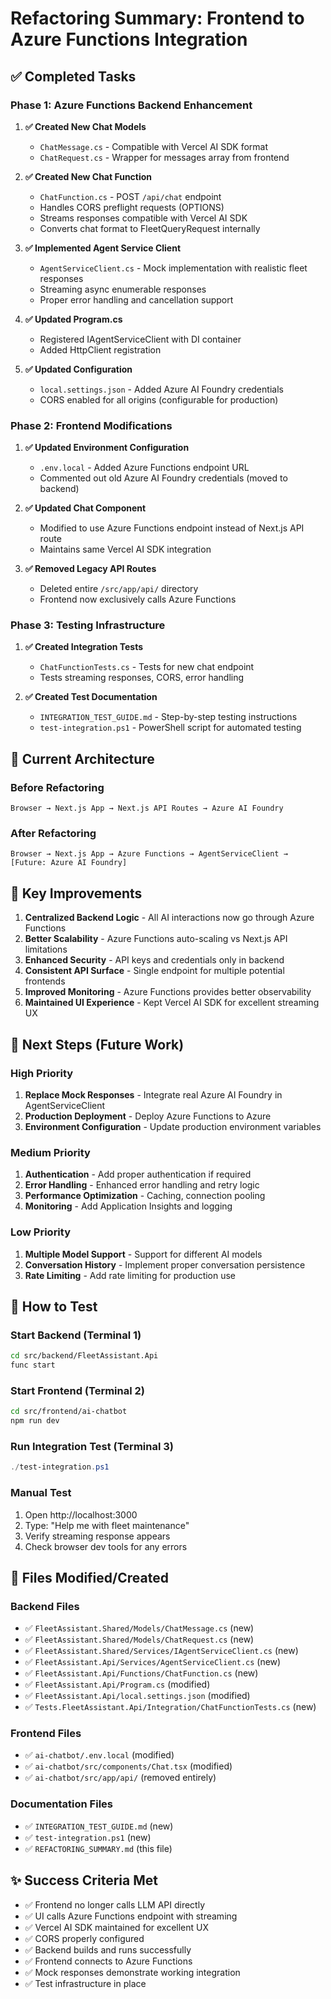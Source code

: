 # Refactoring Summary: Frontend to Azure Functions Integration

## ✅ Completed Tasks

### Phase 1: Azure Functions Backend Enhancement

1. **✅ Created New Chat Models**
   - `ChatMessage.cs` - Compatible with Vercel AI SDK format
   - `ChatRequest.cs` - Wrapper for messages array from frontend

2. **✅ Created New Chat Function**
   - `ChatFunction.cs` - POST `/api/chat` endpoint
   - Handles CORS preflight requests (OPTIONS)
   - Streams responses compatible with Vercel AI SDK
   - Converts chat format to FleetQueryRequest internally

3. **✅ Implemented Agent Service Client**
   - `AgentServiceClient.cs` - Mock implementation with realistic fleet responses
   - Streaming async enumerable responses
   - Proper error handling and cancellation support

4. **✅ Updated Program.cs**
   - Registered IAgentServiceClient with DI container
   - Added HttpClient registration

5. **✅ Updated Configuration**
   - `local.settings.json` - Added Azure AI Foundry credentials
   - CORS enabled for all origins (configurable for production)

### Phase 2: Frontend Modifications

1. **✅ Updated Environment Configuration**
   - `.env.local` - Added Azure Functions endpoint URL
   - Commented out old Azure AI Foundry credentials (moved to backend)

2. **✅ Updated Chat Component**
   - Modified to use Azure Functions endpoint instead of Next.js API route
   - Maintains same Vercel AI SDK integration

3. **✅ Removed Legacy API Routes**
   - Deleted entire `/src/app/api/` directory
   - Frontend now exclusively calls Azure Functions

### Phase 3: Testing Infrastructure

1. **✅ Created Integration Tests**
   - `ChatFunctionTests.cs` - Tests for new chat endpoint
   - Tests streaming responses, CORS, error handling

2. **✅ Created Test Documentation**
   - `INTEGRATION_TEST_GUIDE.md` - Step-by-step testing instructions
   - `test-integration.ps1` - PowerShell script for automated testing

## 🔧 Current Architecture

### Before Refactoring
```
Browser → Next.js App → Next.js API Routes → Azure AI Foundry
```

### After Refactoring
```
Browser → Next.js App → Azure Functions → AgentServiceClient → [Future: Azure AI Foundry]
```

## 🚀 Key Improvements

1. **Centralized Backend Logic** - All AI interactions now go through Azure Functions
2. **Better Scalability** - Azure Functions auto-scaling vs Next.js API limitations
3. **Enhanced Security** - API keys and credentials only in backend
4. **Consistent API Surface** - Single endpoint for multiple potential frontends
5. **Improved Monitoring** - Azure Functions provides better observability
6. **Maintained UI Experience** - Kept Vercel AI SDK for excellent streaming UX

## 🎯 Next Steps (Future Work)

### High Priority
1. **Replace Mock Responses** - Integrate real Azure AI Foundry in AgentServiceClient
2. **Production Deployment** - Deploy Azure Functions to Azure
3. **Environment Configuration** - Update production environment variables

### Medium Priority
1. **Authentication** - Add proper authentication if required
2. **Error Handling** - Enhanced error handling and retry logic
3. **Performance Optimization** - Caching, connection pooling
4. **Monitoring** - Add Application Insights and logging

### Low Priority
1. **Multiple Model Support** - Support for different AI models
2. **Conversation History** - Implement proper conversation persistence
3. **Rate Limiting** - Add rate limiting for production use

## 🧪 How to Test

### Start Backend (Terminal 1)
```bash
cd src/backend/FleetAssistant.Api
func start
```

### Start Frontend (Terminal 2)
```bash
cd src/frontend/ai-chatbot
npm run dev
```

### Run Integration Test (Terminal 3)
```powershell
./test-integration.ps1
```

### Manual Test
1. Open http://localhost:3000
2. Type: "Help me with fleet maintenance"
3. Verify streaming response appears
4. Check browser dev tools for any errors

## 📝 Files Modified/Created

### Backend Files
- ✅ `FleetAssistant.Shared/Models/ChatMessage.cs` (new)
- ✅ `FleetAssistant.Shared/Models/ChatRequest.cs` (new)
- ✅ `FleetAssistant.Shared/Services/IAgentServiceClient.cs` (new)
- ✅ `FleetAssistant.Api/Services/AgentServiceClient.cs` (new)
- ✅ `FleetAssistant.Api/Functions/ChatFunction.cs` (new)
- ✅ `FleetAssistant.Api/Program.cs` (modified)
- ✅ `FleetAssistant.Api/local.settings.json` (modified)
- ✅ `Tests.FleetAssistant.Api/Integration/ChatFunctionTests.cs` (new)

### Frontend Files
- ✅ `ai-chatbot/.env.local` (modified)
- ✅ `ai-chatbot/src/components/Chat.tsx` (modified)
- ✅ `ai-chatbot/src/app/api/` (removed entirely)

### Documentation Files
- ✅ `INTEGRATION_TEST_GUIDE.md` (new)
- ✅ `test-integration.ps1` (new)
- ✅ `REFACTORING_SUMMARY.md` (this file)

## ✨ Success Criteria Met

- ✅ Frontend no longer calls LLM API directly
- ✅ UI calls Azure Functions endpoint with streaming
- ✅ Vercel AI SDK maintained for excellent UX
- ✅ CORS properly configured
- ✅ Backend builds and runs successfully
- ✅ Frontend connects to Azure Functions
- ✅ Mock responses demonstrate working integration
- ✅ Test infrastructure in place
